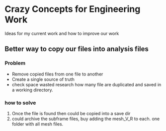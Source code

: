 # Crazy Concepts for Engineering Work

Ideas for my current work and how to improve our work

## Better way to copy our files into analysis files

### Problem

- Remove copied files from one file to another
- Create a single source of truth
- check space wasted research how many file are duplicated and saved in a working directory.

### how to solve

1. Once the file is found then could be copied into a save dir
2. could archive the subframe files, buy adding the mesh_V_R to each. one folder with all mesh files.
